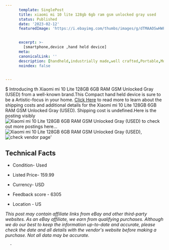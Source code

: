 ```yaml
---
      template: SinglePost
      title: xiaomi mi 10 lite 128gb 6gb ram gsm unlocked gray used 
      status: Published
      date: '2023-02-12'
      featuredImage: 'https://i.ebayimg.com/thumbs/images/g/dTMAAOSwHWFj0FCQ/s-l225.jpg'
       

      excerpt: >-
        [smartphone,device ,hand held device]
      meta:
      canonicalLink: ''
      description: [handheld,industrially made,well crafted,Portable,Mobile,Compact,Convenient,Lightweight,Maneuverable,Man-portable,Miniature,Carriable,Hand-held,Light,Holdable,Transportable,Mobile device,Pocket-sized,On-the-go,Wireless,Cordless,Compact size,Convenient size, smartphone,device ,hand held device]
      noindex: false
      

---
```

$
      Introducing th Xiaomi mi 10 Lite 128GB 6GB RAM GSM Unlocked Gray (USED) from a well-known brand.This Compact hand held device is sure to be a Artistic-focus in your home. [Click Here](https://www.ebay.com/itm/325510770700?hash=item4bc9f4300c%3Ag%3AdTMAAOSwHWFj0FCQ&mkevt=1&mkcid=1&mkrid=711-53200-19255-0&campid=%253CePNCampaignId%253E&customid=%253CreferenceId%253E&toolid=10049) to read more to learn about the shipping costs and additional details for the Xiaomi mi 10 Lite 128GB 6GB RAM GSM Unlocked Gray (USED). Shipping cost is undefined.Here is the posting visibly ![Xiaomi mi 10 Lite 128GB 6GB RAM GSM Unlocked Gray (USED)](https://i.ebayimg.com/thumbs/images/g/dTMAAOSwHWFj0FCQ/s-l225.jpg) to check out more postings here... ![Xiaomi mi 10 Lite 128GB 6GB RAM GSM Unlocked Gray (USED)](https://i.ebayimg.com/images/g/dTMAAOSwHWFj0FCQ/s-l960.jpg), ![check vendor page]()'

      

 ## Technical Facts 



     
      

 - Condition- Used 


      

 - Listed Price- 159.99 


      

 - Currency- USD 


      

 - Feedback score - 6305 


      

 - Location - US 


      
      

 *_This post may contain affiliate links from eBay and other third-party websites. As an eBay affiliate, we earn from qualifying purchases. Although we do our best to keep the information up-to-date and accurate, please check the date and all details with the vendor's website before making a purchase. Not all data may be accurate._*




      -
